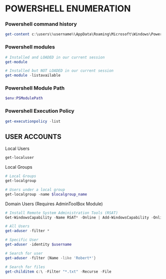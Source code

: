 # POWERSHELL ENUMERATION
### Powershell command history
```powershell
get-content c:\users\%username%\AppData\Roaming\Microsoft\Windows\PowerShell\PSReadLine\ConsoleHost_history.txt
```

### Powershell modules
```powershell
# Installed and LOADED in our current session
get-module

# Installed but NOT LOADED in our current session
get-module -listavailable
```

### Powershell Module Path
```powershell
$env:PSModulePath
```

### Powershell Execution Policy
```powershell
get-executionpolicy -list
```

## USER ACCOUNTS
Local Users
```powershell
get-localuser
```

Local Groups
```powershell
# Local Groups
get-localgroup

# Users under a local group
get-localgroup -name $localgroup_name
```

Domain Users (Requires AdminToolBox Module)
```powershell
# Install Remote System Administration Tools (RSAT)
Get-WindowsCapability -Name RSAT* -Online | Add-WindowsCapability -Online

# All Users
get-aduser -filter *

# Specific User
get-aduser -identity $username

# Search for user
get-aduser -filter {Name -like 'Robert*'}

# Search for files
get-childitem c:\ -Filter "*.txt" -Recurse -File
```
